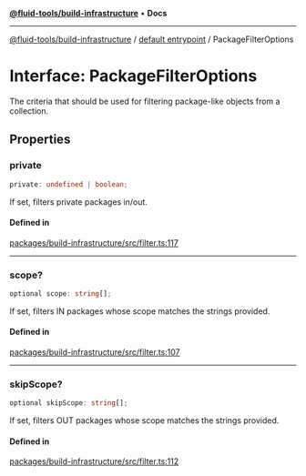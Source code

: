 [**@fluid-tools/build-infrastructure**](../../README.md) • **Docs**

***

[@fluid-tools/build-infrastructure](../../README.md) / [default entrypoint](../README.md) / PackageFilterOptions

# Interface: PackageFilterOptions

The criteria that should be used for filtering package-like objects from a collection.

## Properties

### private

```ts
private: undefined | boolean;
```

If set, filters private packages in/out.

#### Defined in

[packages/build-infrastructure/src/filter.ts:117](https://github.com/microsoft/FluidFramework/blob/main/build-tools/packages/build-infrastructure/src/filter.ts#L117)

***

### scope?

```ts
optional scope: string[];
```

If set, filters IN packages whose scope matches the strings provided.

#### Defined in

[packages/build-infrastructure/src/filter.ts:107](https://github.com/microsoft/FluidFramework/blob/main/build-tools/packages/build-infrastructure/src/filter.ts#L107)

***

### skipScope?

```ts
optional skipScope: string[];
```

If set, filters OUT packages whose scope matches the strings provided.

#### Defined in

[packages/build-infrastructure/src/filter.ts:112](https://github.com/microsoft/FluidFramework/blob/main/build-tools/packages/build-infrastructure/src/filter.ts#L112)

